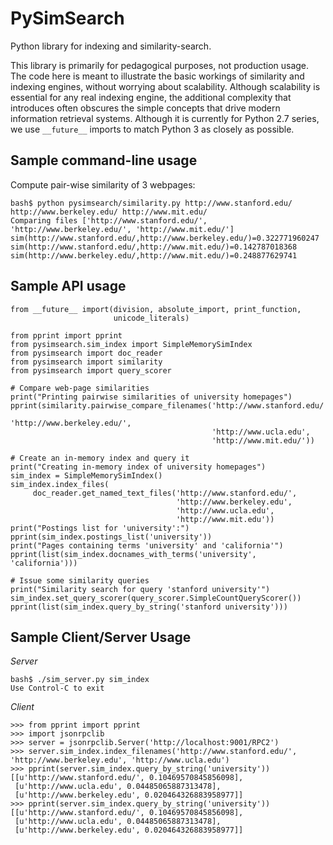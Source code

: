 PySimSearch
===========

Python library for indexing and similarity-search.

This library is primarily for pedagogical purposes, not production usage.  The
code here is meant to illustrate the basic workings of similarity and indexing
engines, without worrying about scalability.  Although scalability is essential
for any real indexing engine, the additional complexity that introduces often
obscures the simple concepts that drive modern information retrieval systems.
Although it is currently for Python 2.7 series, we use `__future__` imports
to match Python 3 as closely as possible.

Sample command-line usage
-------------------------

Compute pair-wise similarity of 3 webpages:

    bash$ python pysimsearch/similarity.py http://www.stanford.edu/ http://www.berkeley.edu/ http://www.mit.edu/
    Comparing files ['http://www.stanford.edu/', 'http://www.berkeley.edu/', 'http://www.mit.edu/']
    sim(http://www.stanford.edu/,http://www.berkeley.edu/)=0.322771960247
    sim(http://www.stanford.edu/,http://www.mit.edu/)=0.142787018368
    sim(http://www.berkeley.edu/,http://www.mit.edu/)=0.248877629741

Sample API usage
----------------

    from __future__ import(division, absolute_import, print_function,
                           unicode_literals)
    
    from pprint import pprint
    from pysimsearch.sim_index import SimpleMemorySimIndex
    from pysimsearch import doc_reader
    from pysimsearch import similarity
    from pysimsearch import query_scorer
        
    # Compare web-page similarities
    print("Printing pairwise similarities of university homepages")
    pprint(similarity.pairwise_compare_filenames('http://www.stanford.edu/',
                                                 'http://www.berkeley.edu/',
                                                 'http://www.ucla.edu',
                                                 'http://www.mit.edu/'))
    
    # Create an in-memory index and query it
    print("Creating in-memory index of university homepages")
    sim_index = SimpleMemorySimIndex()
    sim_index.index_files(
         doc_reader.get_named_text_files('http://www.stanford.edu/',
                                         'http://www.berkeley.edu',
                                         'http://www.ucla.edu',
                                         'http://www.mit.edu'))
    print("Postings list for 'university':")
    pprint(sim_index.postings_list('university'))
    print("Pages containing terms 'university' and 'california'")
    pprint(list(sim_index.docnames_with_terms('university', 'california')))
       
    # Issue some similarity queries
    print("Similarity search for query 'stanford university'")
    sim_index.set_query_scorer(query_scorer.SimpleCountQueryScorer())
    pprint(list(sim_index.query_by_string('stanford university')))



Sample Client/Server Usage
--------------------------

*Server*

    bash$ ./sim_server.py sim_index
    Use Control-C to exit

*Client*

    >>> from pprint import pprint
    >>> import jsonrpclib
    >>> server = jsonrpclib.Server('http://localhost:9001/RPC2')
    >>> server.sim_index.index_filenames('http://www.stanford.edu/', 'http://www.berkeley.edu', 'http://www.ucla.edu')
    >>> pprint(server.sim_index.query_by_string('university'))
    [[u'http://www.stanford.edu/', 0.10469570845856098],
     [u'http://www.ucla.edu', 0.04485065887313478],
     [u'http://www.berkeley.edu', 0.020464326883958977]]
    >>> pprint(server.sim_index.query_by_string('university'))
    [[u'http://www.stanford.edu/', 0.10469570845856098],
     [u'http://www.ucla.edu', 0.04485065887313478],
     [u'http://www.berkeley.edu', 0.020464326883958977]]


